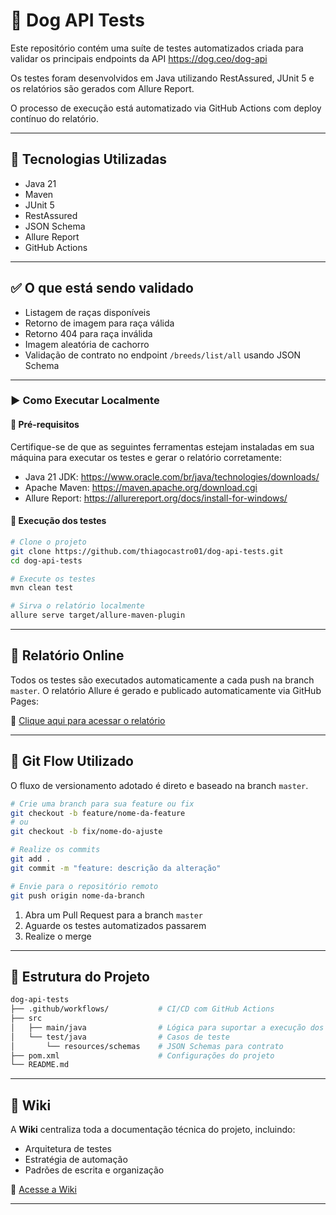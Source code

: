 # 🐾 Dog API Tests

Este repositório contém uma suíte de testes automatizados criada para validar os principais endpoints da API https://dog.ceo/dog-api

Os testes foram desenvolvidos em Java utilizando RestAssured, JUnit 5 e os relatórios são gerados com Allure Report.

O processo de execução está automatizado via GitHub Actions com deploy contínuo do relatório.

---

## 🔧 Tecnologias Utilizadas

* Java 21
* Maven
* JUnit 5
* RestAssured
* JSON Schema
* Allure Report
* GitHub Actions

---

## ✅ O que está sendo validado

* Listagem de raças disponíveis
* Retorno de imagem para raça válida
* Retorno 404 para raça inválida
* Imagem aleatória de cachorro
* Validação de contrato no endpoint `/breeds/list/all` usando JSON Schema

---

### ▶️ Como Executar Localmente

#### 🔧 Pré-requisitos

Certifique-se de que as seguintes ferramentas estejam instaladas em sua máquina para executar os testes e gerar o relatório corretamente:

- Java 21 JDK: https://www.oracle.com/br/java/technologies/downloads/
- Apache Maven: https://maven.apache.org/download.cgi
- Allure Report: https://allurereport.org/docs/install-for-windows/

#### 🚀 Execução dos testes

```bash
# Clone o projeto
git clone https://github.com/thiagocastro01/dog-api-tests.git
cd dog-api-tests

# Execute os testes
mvn clean test

# Sirva o relatório localmente
allure serve target/allure-maven-plugin
```

---

## 📄 Relatório Online

Todos os testes são executados automaticamente a cada push na branch `master`.
O relatório Allure é gerado e publicado automaticamente via GitHub Pages:

🔗 [Clique aqui para acessar o relatório](https://thiagocastro01.github.io/dog-api-tests/)

---

## 🌱 Git Flow Utilizado

O fluxo de versionamento adotado é direto e baseado na branch `master`.

```bash
# Crie uma branch para sua feature ou fix
git checkout -b feature/nome-da-feature
# ou
git checkout -b fix/nome-do-ajuste

# Realize os commits
git add .
git commit -m "feature: descrição da alteração"

# Envie para o repositório remoto
git push origin nome-da-branch
```

1. Abra um Pull Request para a branch `master`
2. Aguarde os testes automatizados passarem
3. Realize o merge

---

## 📁 Estrutura do Projeto

```bash
dog-api-tests
├── .github/workflows/           # CI/CD com GitHub Actions
├── src
│   ├── main/java                # Lógica para suportar a execução dos casos de teste
│   └── test/java                # Casos de teste
│       └── resources/schemas    # JSON Schemas para contrato
├── pom.xml                      # Configurações do projeto
└── README.md
```

---

## 📘 Wiki

A **Wiki** centraliza toda a documentação técnica do projeto, incluindo:

* Arquitetura de testes
* Estratégia de automação
* Padrões de escrita e organização

📌 [Acesse a Wiki](https://github.com/thiagocastro01/dog-api-tests/wiki)

---
